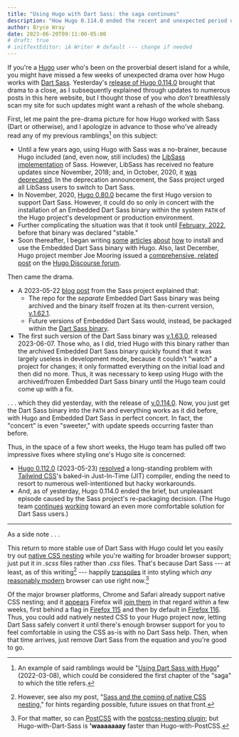 ```yaml
---
title: "Using Hugo with Dart Sass: the saga continues"
description: "How Hugo 0.114.0 ended the recent and unexpected period of uncertainty over styling one’s website."
author: Bryce Wray
date: 2023-06-20T09:11:00-05:00
# draft: true
# initTextEditor: iA Writer # default --- change if needed
---
```


If you're a [Hugo](https://gohugo.io) user who's been on the proverbial desert island for a while, you might have missed a few weeks of unexpected drama over how Hugo works with [Dart Sass](https://sass-lang.com/dart-sass). Yesterday's [release of Hugo 0.114.0](https://github.com/gohugoio/hugo/releases/tag/v0.114.0) brought that drama to a close, as I subsequently explained through updates to numerous posts in this here website, but I thought those of you who *don't* breathlessly scan my site for such updates might want a rehash of the whole shebang.

<!--more-->

First, let me paint the pre-drama picture for how Hugo worked with Sass (Dart or otherwise), and I apologize in advance to those who've already read any of my previous ramblings[^ramblings] on this subject:

[^ramblings]: An example of said ramblings would be "[Using Dart Sass with Hugo](/posts/2022/03/using-dart-sass-hugo)" (<span class="nobrk">2022-03-08</span>), which could be considered the first chapter of the "saga" to which the title refers.

- Until a few years ago, using Hugo with Sass was a no-brainer, because Hugo included (and, even now, still includes) the [LibSass implementation](https://sass-lang.com/libsass) of Sass. However, LibSass has received no feature updates since November, 2018; and, in October, 2020, it [was deprecated](https://sass-lang.com/blog/libsass-is-deprecated). In the deprecation announcement, the Sass project urged all LibSass users to switch to Dart Sass.
- In November, 2020, [Hugo 0.80.0](https://github.com/gohugoio/hugo/releases/tag/v0.114.0) became the first Hugo version to support Dart Sass. However, it could do so only in concert with the installation of an Embedded Dart Sass binary within the system `PATH` of the Hugo project's development or production environment.
- Further complicating the situation was that it took until [February, 2022](https://github.com/sass/dart-sass-embedded/releases/tag/1.49.5), before that binary was declared "stable."
- Soon thereafter, I began writing [some](/posts/2022/03/using-dart-sass-hugo-sequel/) [articles](/posts/2022/05/using-dart-sass-hugo-github-actions-edition/) [about](/posts/2022/05/using-dart-sass-hugo-nitty-gritty/) [how](/posts/2022/08/using-dart-sass-hugo-gitlab-edition/) to install and use the Embedded Dart Sass binary with Hugo. Also, last December, Hugo project member Joe Mooring issued a [comprehensive, related post](https://discourse.gohugo.io/t/using-the-dart-sass-transpiler/41878) on the [Hugo Discourse forum](https://discourse.gohugo.io).

Then came the drama.

- A 2023-05-22 [blog post](https://sass-lang.com/blog/rfc-embedded-protocol-2) from the Sass project explained that:
	- The repo for the *separate* Embedded Dart Sass binary was being archived and the binary itself frozen at its then-current version, [v.1.62.1](https://github.com/sass/dart-sass-embedded/releases/tag/1.62.1).
	- Future versions of Embedded Dart Sass would, instead, be packaged within the [Dart Sass binary](https://github.com/sass/dart-sass).
- The first such version of the Dart Sass binary was [v.1.63.0](https://github.com/sass/dart-sass/releases/tag/1.63.0), released 2023-06-07. Those who, as I did, tried Hugo with this binary rather than the archived Embedded Dart Sass binary quickly found that it was largely useless in development mode, because it couldn't "watch" a project for changes; it only formatted everything on the initial load and then did no more. Thus, it was necessary to keep using Hugo with the archived/frozen Embedded Dart Sass binary until the Hugo team could come up with a fix.

. . . which they did yesterday, with the release of [v.0.114.0](https://github.com/gohugoio/hugo/releases/tag/v0.114.0). Now, you just get the Dart Sass binary into the `PATH` and everything works as it did before, with Hugo and Embedded Dart Sass in perfect concert. In fact, the "concert" is even "sweeter," with update speeds occurring faster than before.

Thus, in the space of a few short weeks, the Hugo team has pulled off two impressive fixes where styling one's Hugo site is concerned:

- [Hugo 0.112.0](https://github.com/gohugoio/hugo/releases/tag/v0.112.0) (<span class="nobrk">2023-05-23</span>) [resolved](/posts/2023/06/hugo-tailwind-peace-at-last-maybe/) a long-standing problem with [Tailwind CSS](https://tailwindcss.com)'s baked-in Just-In-Time (JIT) compiler, ending the need to resort to numerous well-intentioned but hacky workarounds.
- And, as of yesterday, Hugo 0.114.0 ended the brief, but unpleasant episode caused by the Sass project's re-packaging decision. (The Hugo team [continues](https://github.com/gohugoio/hugo/issues/8299) [working](https://github.com/gohugoio/hugo/issues/10757) toward an even more comfortable solution for Dart Sass users.)

----

As a side note . . .

This return to more stable use of Dart Sass with Hugo could let you easily try out [native CSS nesting](https://drafts.csswg.org/css-nesting-1/) while you're waiting for broader browser support; just put it in *.scss* files rather than *.css* files. That's because Dart Sass --- at least, as of this writing[^SassCSSNesting] --- happily [transpiles](https://devopedia.org/transpiler) it into styling which *any* [reasonably modern](/posts/2022/06/ies-dead-jim/) browser can use right now.[^PostCSS]

[^PostCSS]: For that matter, so can [PostCSS](https://postcss.org) with the [postcss-nesting plugin](https://github.com/csstools/postcss-plugins/tree/main/plugins/postcss-nesting); but Hugo-with-Dart-Sass is **’waaaaaaay** faster than Hugo-with-PostCSS.

Of the major browser platforms, Chrome and Safari already support native CSS nesting; and it [appears](https://caniuse.com/css-nesting) Firefox will [join them](https://bugzilla.mozilla.org/show_bug.cgi?id=1648037) in that regard within a few weeks, first behind a flag in [Firefox 115](https://whattrainisitnow.com/release/?version=115) and then by default in [Firefox 116](https://whattrainisitnow.com/release/?version=116). Thus, you could add natively nested CSS to your Hugo project *now*, letting Dart Sass safely convert it until there's enough browser support for you to feel comfortable in using the CSS as-is with no Dart Sass help. Then, when that time arrives, just remove Dart Sass from the equation and you're good to go.

[^SassCSSNesting]: However, see also my post, "[Sass and the coming of native CSS nesting](/posts/2023/03/sass-coming-native-css-nesting/)," for hints regarding possible, future issues on that front.
